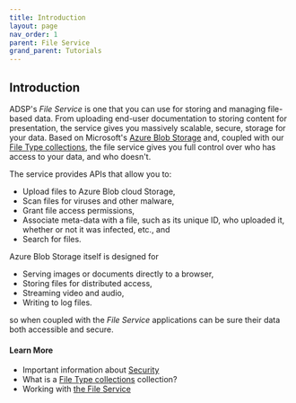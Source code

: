 ```yaml
---
title: Introduction
layout: page
nav_order: 1
parent: File Service
grand_parent: Tutorials
---
```


## Introduction

ADSP's _File Service_ is one that you can use for storing and managing file-based data. From uploading end-user documentation to storing content for presentation, the service gives you massively scalable, secure, storage for your data. Based on Microsoft's [Azure Blob Storage](https://learn.microsoft.com/en-us/azure/storage/blobs/storage-blobs-introduction) and, coupled with our [File Type collections](/adsp-monorepo/tutorials/file-service/file-types.html), the file service gives you full control over who has access to your data, and who doesn't.

The service provides APIs that allow you to:

- Upload files to Azure Blob cloud Storage,
- Scan files for viruses and other malware,
- Grant file access permissions,
- Associate meta-data with a file, such as its unique ID, who uploaded it, whether or not it was infected, etc., and
- Search for files.

Azure Blob Storage itself is designed for

- Serving images or documents directly to a browser,
- Storing files for distributed access,
- Streaming video and audio,
- Writing to log files.

so when coupled with the _File Service_ applications can be sure their data both accessible and secure.

#### Learn More

- Important information about [Security](/adsp-monorepo/tutorials/file-service/security.html)
- What is a [File Type collections](/adsp-monorepo/tutorials/file-service/file-types.html) collection?
- Working with [the File Service](/adsp-monorepo/tutorials/file-service/working-with.html)
